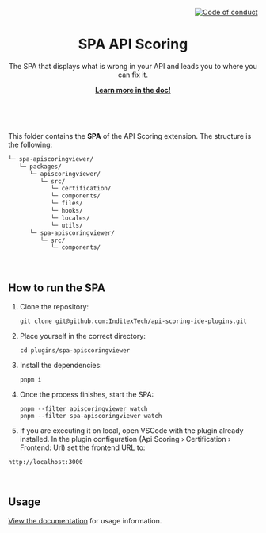 <!--
SPDX-FileCopyrightText: 2023 Industria de Diseño Textil S.A. INDITEX

SPDX-License-Identifier: Apache-2.0
-->

<p align="right">
    <a href="CODE_OF_CONDUCT.md"><img src="https://img.shields.io/badge/Contributor%20Covenant-2.1-4baaaa.svg" alt="Code of conduct"></a>
</p>

<p align="center">
    <h1 align="center">SPA API Scoring</h1>
    <p align="center">The SPA that displays what is wrong in your API and leads you to where you can fix it.</p>
    <p align="center"><strong><a href="https://inditextech.github.io/api-scoring-doc/ide-extensions/overview/">Learn more in the doc!</a></strong></p>
    <br>
</p>

<br>

This folder contains the **SPA** of the API Scoring extension. The structure is the following:

```bash
└─ spa-apiscoringviewer/
   └─ packages/
      └─ apiscoringviewer/
         └─ src/
            └─ certification/
            └─ components/
            └─ files/
            └─ hooks/
            └─ locales/
            └─ utils/
      └─ spa-apiscoringviewer/
         └─ src/
            └─ components/
```

<br>

## How to run the SPA

1. Clone the repository:

   ```
   git clone git@github.com:InditexTech/api-scoring-ide-plugins.git
   ```

2. Place yourself in the correct directory:

   ```
   cd plugins/spa-apiscoringviewer
   ```

3. Install the dependencies:

   ```
   pnpm i
   ```

4. Once the process finishes, start the SPA:

   ```
   pnpm --filter apiscoringviewer watch
   pnpm --filter spa-apiscoringviewer watch
   ```

5. If you are executing it on local, open VSCode with the plugin already installed. In the plugin configuration (Api Scoring › Certification › Frontend: Url) set the frontend URL to:

```
http://localhost:3000
```

<br>

## Usage

[View the documentation](https://inditextech.github.io/api-scoring-doc/ide-extensions/api-hub/) for usage information.
